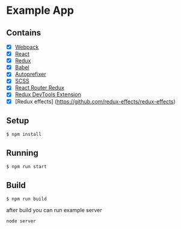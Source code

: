 
# Example App

## Contains

- [x] [Webpack](https://webpack.github.io)
- [x] [React](https://facebook.github.io/react/)
- [x] [Redux](https://github.com/reactjs/redux)
- [x] [Babel](https://babeljs.io/)
- [x] [Autoprefixer](https://github.com/postcss/autoprefixer)
- [x] [SCSS](http://sass-lang.com)
- [x] [React Router Redux](https://github.com/reactjs/react-router-redux)
- [x] [Redux DevTools Extension](https://github.com/zalmoxisus/redux-devtools-extension)
- [x] [Redux effects] (https://github.com/redux-effects/redux-effects)

## Setup

```
$ npm install
```

## Running

```
$ npm run start
```

## Build

```
$ npm run build
```
after build you can run example server
```
node server
```
